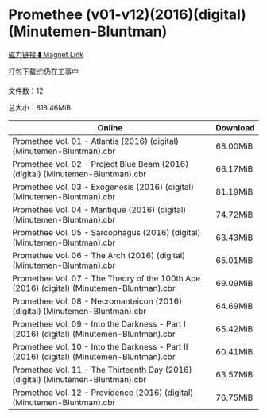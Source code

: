 # Promethee (v01-v12)(2016)(digital)(Minutemen-Bluntman)

[磁力链接⬇Magnet Link](magnet:?xt=urn:btih:45984fdae498b8665eeafbe213ed3ddfd3053df1&dn=Promethee%20%28v01-v12%29%282016%29%28digital%29%28Minutemen-Bluntman%29)

打包下载📦仍在工事中

文件数：12

总大小：818.46MiB

Online | Download
--- | ---
Promethee Vol. 01 - Atlantis (2016) (digital) (Minutemen-Bluntman).cbr | 68.00MiB
Promethee Vol. 02 - Project Blue Beam (2016) (digital) (Minutemen-Bluntman).cbr | 66.17MiB
Promethee Vol. 03 - Exogenesis (2016) (digital) (Minutemen-Bluntman).cbr | 81.19MiB
Promethee Vol. 04 - Mantique (2016) (digital) (Minutemen-Bluntman).cbr | 74.72MiB
Promethee Vol. 05 - Sarcophagus (2016) (digital) (Minutemen-Bluntman).cbr | 63.43MiB
Promethee Vol. 06 - The Arch (2016) (digital) (Minutemen-Bluntman).cbr | 65.01MiB
Promethee Vol. 07 - The Theory of the 100th Ape (2016) (digital) (Minutemen-Bluntman).cbr | 69.09MiB
Promethee Vol. 08 - Necromanteicon (2016) (digital) (Minutemen-Bluntman).cbr | 64.69MiB
Promethee Vol. 09 - Into the Darkness - Part I (2016) (digital) (Minutemen-Bluntman).cbr | 65.42MiB
Promethee Vol. 10 - Into the Darkness - Part II (2016) (digital) (Minutemen-Bluntman).cbr | 60.41MiB
Promethee Vol. 11 - The Thirteenth Day (2016) (digital) (Minutemen-Bluntman).cbr | 63.57MiB
Promethee Vol. 12 - Providence (2016) (digital) (Minutemen-Bluntman).cbr | 76.75MiB